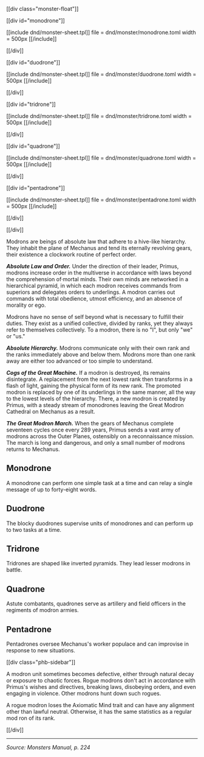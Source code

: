 [[div class="monster-float"]]

[[div id="monodrone"]]

[[include dnd/monster-sheet.tpl]]
file = dnd/monster/monodrone.toml
width = 500px
[[/include]]

[[/div]]

[[div id="duodrone"]]

[[include dnd/monster-sheet.tpl]]
file = dnd/monster/duodrone.toml
width = 500px
[[/include]]

[[/div]]

[[div id="tridrone"]]

[[include dnd/monster-sheet.tpl]]
file = dnd/monster/tridrone.toml
width = 500px
[[/include]]

[[/div]]

[[div id="quadrone"]]

[[include dnd/monster-sheet.tpl]]
file = dnd/monster/quadrone.toml
width = 500px
[[/include]]

[[/div]]

[[div id="pentadrone"]]

[[include dnd/monster-sheet.tpl]]
file = dnd/monster/pentadrone.toml
width = 500px
[[/include]]

[[/div]]

[[/div]]

Modrons are beings of absolute law that adhere to a hive-like hierarchy. They inhabit the plane of Mechanus and tend its eternally revolving gears, their existence a clockwork routine of perfect order.

***Absolute Law and Order.*** Under the direction of their leader, Primus, modrons increase order in the multiverse in accordance with laws beyond the comprehension of·mortal minds. Their own minds are networked in a hierarchical pyramid, in which each modron receives commands from superiors and delegates orders to underlings. A modron carries out commands with total obedience, utmost efficiency, and an absence of morality or ego.

Modrons have no sense of self beyond what is necessary to fulfill their duties. They exist as a unified collective, divided by ranks, yet they always refer to themselves collectively. To a modron, there is no "I", but only "we" or "us."

***Absolute Hierarchy.*** Modrons communicate only with their own rank and the ranks immediately above and below them. Modrons more than one rank away are either too advanced or too simple to understand.

***Cogs of the Great Machine.*** If a modron is destroyed, its remains disintegrate. A replacement from the next lowest rank then transforms in a flash of light, gaining the physical form of its new rank. The promoted modron is replaced by one of its underlings in the same manner, all the way to the lowest levels of the hierarchy. There, a new modron is created by Primus, with a steady stream of monodrones leaving the Great Modron Cathedral on Mechanus as a result.

***The Great Modron March.*** When the gears of Mechanus complete seventeen cycles once every 289 years, Primus sends a vast army of modrons across the Outer Planes, ostensibly on a reconnaissance mission. The march is long and dangerous, and only a small number of modrons returns to Mechanus.

## Monodrone

A monodrone can perform one simple task at a time and can relay a single message of up to forty-eight words.

## Duodrone

The blocky duodrones supervise units of monodrones and can perform up to two tasks at a time.

## Tridrone

Tridrones are shaped like inverted pyramids. They lead lesser modrons in battle.

## Quadrone

Astute combatants, quadrones serve as artillery and field officers in the regiments of modron armies.

## Pentadrone

Pentadrones oversee Mechanus's worker populace and can improvise in response to new situations.

[[div class="phb-sidebar"]]

A modron unit sometimes becomes defective, either through natural decay or exposure to chaotic forces. Rogue modrons don't act in accordance with Primus's wishes and directives, breaking laws, disobeying orders, and even engaging in violence. Other modrons hunt down such rogues.

A rogue modron loses the Axiomatic Mind trait and can have any alignment other than lawful neutral. Otherwise, it has the same statistics as a regular mod ron of its rank.

[[/div]]

<hr class="no-float">

*Source: Monsters Manual, p. 224*
